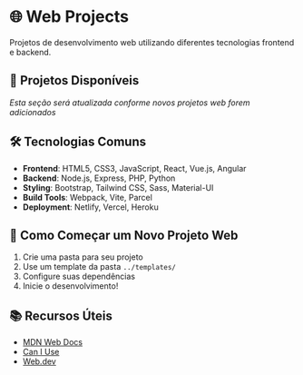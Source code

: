 # 🌐 Web Projects

Projetos de desenvolvimento web utilizando diferentes tecnologias frontend e backend.

## 📁 Projetos Disponíveis

*Esta seção será atualizada conforme novos projetos web forem adicionados*

## 🛠️ Tecnologias Comuns

- **Frontend**: HTML5, CSS3, JavaScript, React, Vue.js, Angular
- **Backend**: Node.js, Express, PHP, Python
- **Styling**: Bootstrap, Tailwind CSS, Sass, Material-UI
- **Build Tools**: Webpack, Vite, Parcel
- **Deployment**: Netlify, Vercel, Heroku

## 🚀 Como Começar um Novo Projeto Web

1. Crie uma pasta para seu projeto
2. Use um template da pasta `../templates/`
3. Configure suas dependências
4. Inicie o desenvolvimento!

## 📚 Recursos Úteis

- [MDN Web Docs](https://developer.mozilla.org/)
- [Can I Use](https://caniuse.com/)
- [Web.dev](https://web.dev/)